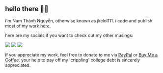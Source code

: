 ## hello there 👋🏼

i'm Nam Thành Nguyễn, otherwise known as jkelol111. i code and publish most of my work here.

here are my socials if you want to check out my other musings:

[![](https://img.shields.io/badge/twitter-jkelol111-informational?style=flat&logo=twitter&logoColor=white&color=1DA1F2)](https://twitter.com/jkelol111)
[![](https://img.shields.io/badge/instagram-jkelol__111-informational?style=flat&logo=instagram&logoColor=white&color=E4405F)](https://instagram.com/jkelol_111)
[![](https://img.shields.io/badge/linkedin-jkelol111-informational?style=flat&logo=linkedin&logoColor=white&color=0077B5)](https://linkedin.com/jkelol111)

if you appreciate my work, feel free to donate to me via [PayPal](https://paypal.me/jkelol111) or [Buy Me a Coffee](https://buymeacoffee.com/jkelol111). your help to pay off my 'crippling' college debt is sincerely appreciated.
